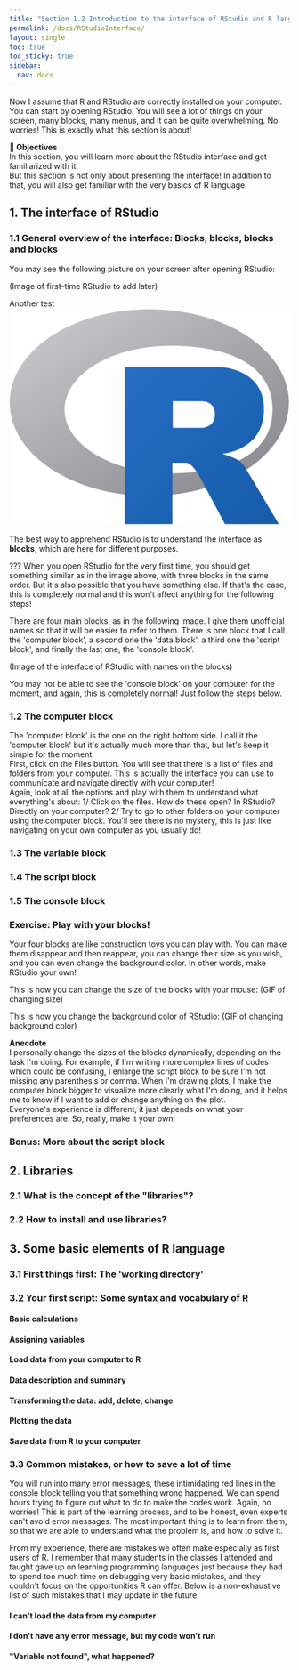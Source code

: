 ```yaml
---
title: "Section 1.2 Introduction to the interface of RStudio and R language"
permalink: /docs/RStudioInterface/
layout: single
toc: true
toc_sticky: true
sidebar:
  nav: docs
---
```


Now I assume that R and RStudio are correctly installed on your
computer. You can start by opening RStudio. You will see a lot of things
on your screen, many blocks, many menus, and it can be quite
overwhelming. No worries! This is exactly what this section is about!

<p class="notice--warning">

<strong> :book: Objectives</strong><br>In this section, you will learn
more about the RStudio interface and get familiarized with it.<br> But
this section is not only about presenting the interface! In addition to
that, you will also get familiar with the very basics of R language.<br>

</p>

## 1. The interface of RStudio

### 1.1 General overview of the interface: Blocks, blocks, blocks and blocks

You may see the following picture on your screen after opening RStudio:

(Image of first-time RStudio to add later)

Another test
![alt text](https://github.com/aymeric-courses/formosan-corpus-r/blob/master/docs/R_logo.png?raw=true)

The best way to apprehend RStudio is to understand the interface as
<b>blocks</b>, which are here for different purposes.

<p class="notice--danger">

??? When you open RStudio for the very first time, you should get
something similar as in the image above, with three blocks in the same
order. But it's also possible that you have something else. If that's
the case, this is completely normal and this won't affect anything for
the following steps!

</p>

There are four main blocks, as in the following image. I give them
unofficial names so that it will be easier to refer to them. There is
one block that I call the 'computer block', a second one the 'data
block', a third one the 'script block', and finally the last one, the
'console block'.

(Image of the interface of RStudio with names on the blocks)

You may not be able to see the 'console block' on your computer for the
moment, and again, this is completely normal! Just follow the steps
below.

### 1.2 The computer block

The 'computer block' is the one on the right bottom side. I call it the
'computer block' but it's actually much more than that, but let's keep
it simple for the moment.<br> First, click on the Files button. You will
see that there is a list of files and folders from your computer. This
is actually the interface you can use to communicate and navigate
directly with your computer! <br> Again, look at all the options and
play with them to understand what everything's about: 1/ Click on the
files. How do these open? In RStudio? Directly on your computer? 2/ Try
to go to other folders on your computer using the computer block. You'll
see there is no mystery, this is just like navigating on your own
computer as you usually do!

### 1.3 The variable block

### 1.4 The script block

### 1.5 The console block

### Exercise: Play with your blocks!

Your four blocks are like construction toys you can play with. You can
make them disappear and then reappear, you can change their size as you
wish, and you can even change the background color. In other words, make
RStudio your own!

This is how you can change the size of the blocks with your mouse: (GIF
of changing size)

This is how you change the background color of RStudio: (GIF of changing
background color)

<p class="notice--info">

<strong> Anecdote </strong> <br> I personally change the sizes of the
blocks dynamically, depending on the task I'm doing. For example, if I'm
writing more complex lines of codes which could be confusing, I enlarge
the script block to be sure I'm not missing any parenthesis or comma.
When I'm drawing plots, I make the computer block bigger to visualize
more clearly what I'm doing, and it helps me to know if I want to add or
change anything on the plot.<br> Everyone's experience is different, it
just depends on what your preferences are. So, really, make it your own!

</p>

### Bonus: More about the script block

## 2. Libraries

### 2.1 What is the concept of the "libraries"?

### 2.2 How to install and use libraries?

## 3. Some basic elements of R language

### 3.1 First things first: The 'working directory'

### 3.2 Your first script: Some syntax and vocabulary of R

#### Basic calculations

#### Assigning variables

#### Load data from your computer to R

#### Data description and summary

#### Transforming the data: add, delete, change

#### Plotting the data

#### Save data from R to your computer

### 3.3 Common mistakes, or how to save a lot of time

<p>You will run into many error messages, these intimidating red lines in the console block telling you that something wrong happened. We can spend hours trying to figure out what to do to make the codes work. Again, no worries! This is part of the learning process, and to be honest, even experts can't avoid error messages. The most important thing is to learn from them, so that we are able to understand what the problem is, and how to solve it.</p>
<p>From my experience, there are mistakes we often make especially as first users of R. I remember that many students in the classes I attended and taught gave up on learning programming languages just because they had to spend too much time on debugging very basic mistakes, and they couldn't focus on the opportunities R can offer. Below is a non-exhaustive list of such mistakes that I may update in the future.</p>

#### I can't load the data from my computer

#### I don't have any error message, but my code won't run

#### "Variable not found", what happened?
